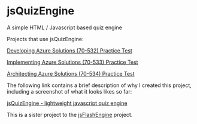# jsQuizEngine
A simple HTML / Javascript based quiz engine

Projects that use jsQuizEngine:

[Developing Azure Solutions (70-532) Practice Test](http://crpietschmann.github.io/Azure-70-532-Practice-Test/)

[Implementing Azure Solutions (70-533) Practice Test](http://crpietschmann.github.io/Azure-70-533-Practice-Test/)

[Architecting Azure Solutions (70-534) Practice Test](http://crpietschmann.github.io/Azure-70-534-Practice-Test/)


The following link contains a brief description of why I created this project, including a screenshot of what it looks likes so far:

[jsQuizEngine - lightweight javascript quiz engine](http://pietschsoft.com/post/2015/04/14/jsQuizEngine-lightweight-javascript-quiz-engine)

This is a sister project to the [jsFlashEngine](http://github.com/crpietschmann/jsFlashEngine) project.
